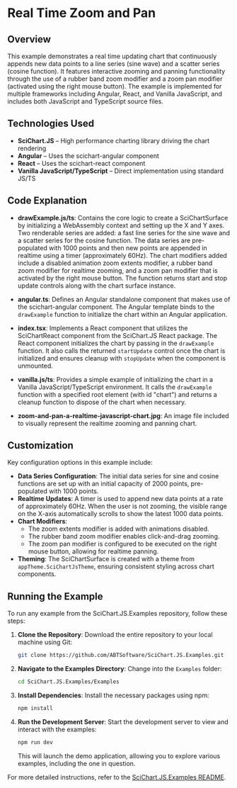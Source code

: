 # Real Time Zoom and Pan

## Overview

This example demonstrates a real time updating chart that continuously appends new data points to a line series (sine wave) and a scatter series (cosine function). It features interactive zooming and panning functionality through the use of a rubber band zoom modifier and a zoom pan modifier (activated using the right mouse button). The example is implemented for multiple frameworks including Angular, React, and Vanilla JavaScript, and includes both JavaScript and TypeScript source files.

## Technologies Used

-   **SciChart.JS** – High performance charting library driving the chart rendering
-   **Angular** – Uses the scichart-angular component
-   **React** – Uses the scichart-react component
-   **Vanilla JavaScript/TypeScript** – Direct implementation using standard JS/TS

## Code Explanation

-   **drawExample.js/ts**: Contains the core logic to create a SciChartSurface by initializing a WebAssembly context and setting up the X and Y axes. Two renderable series are added: a fast line series for the sine wave and a scatter series for the cosine function. The data series are pre-populated with 1000 points and then new points are appended in realtime using a timer (approximately 60Hz). The chart modifiers added include a disabled animation zoom extents modifier, a rubber band zoom modifier for realtime zooming, and a zoom pan modifier that is activated by the right mouse button. The function returns start and stop update controls along with the chart surface instance.

-   **angular.ts**: Defines an Angular standalone component that makes use of the scichart-angular component. The Angular template binds to the `drawExample` function to initialize the chart within an Angular application.

-   **index.tsx**: Implements a React component that utilizes the SciChartReact component from the SciChart.JS React package. The React component initializes the chart by passing in the `drawExample` function. It also calls the returned `startUpdate` control once the chart is initialized and ensures cleanup with `stopUpdate` when the component is unmounted.

-   **vanilla.js/ts**: Provides a simple example of initializing the chart in a Vanilla JavaScript/TypeScript environment. It calls the `drawExample` function with a specified root element (with id "chart") and returns a cleanup function to dispose of the chart when necessary.

-   **zoom-and-pan-a-realtime-javascript-chart.jpg**: An image file included to visually represent the realtime zooming and panning chart.

## Customization

Key configuration options in this example include:

-   **Data Series Configuration**: The initial data series for sine and cosine functions are set up with an initial capacity of 2000 points, pre-populated with 1000 points.
-   **Realtime Updates**: A timer is used to append new data points at a rate of approximately 60Hz. When the user is not zooming, the visible range on the X-axis automatically scrolls to show the latest 1000 data points.
-   **Chart Modifiers**:
    -   The zoom extents modifier is added with animations disabled.
    -   The rubber band zoom modifier enables click-and-drag zooming.
    -   The zoom pan modifier is configured to be executed on the right mouse button, allowing for realtime panning.
-   **Theming**: The SciChartSurface is created with a theme from `appTheme.SciChartJsTheme`, ensuring consistent styling across chart components.

## Running the Example

To run any example from the SciChart.JS.Examples repository, follow these steps:

1. **Clone the Repository**: Download the entire repository to your local machine using Git:

    ```bash
    git clone https://github.com/ABTSoftware/SciChart.JS.Examples.git
    ```

2. **Navigate to the Examples Directory**: Change into the `Examples` folder:

    ```bash
    cd SciChart.JS.Examples/Examples
    ```

3. **Install Dependencies**: Install the necessary packages using npm:

    ```bash
    npm install
    ```

4. **Run the Development Server**: Start the development server to view and interact with the examples:

    ```bash
    npm run dev
    ```

    This will launch the demo application, allowing you to explore various examples, including the one in question.

For more detailed instructions, refer to the [SciChart.JS.Examples README](https://github.com/ABTSoftware/SciChart.JS.Examples/blob/master/README.md).
